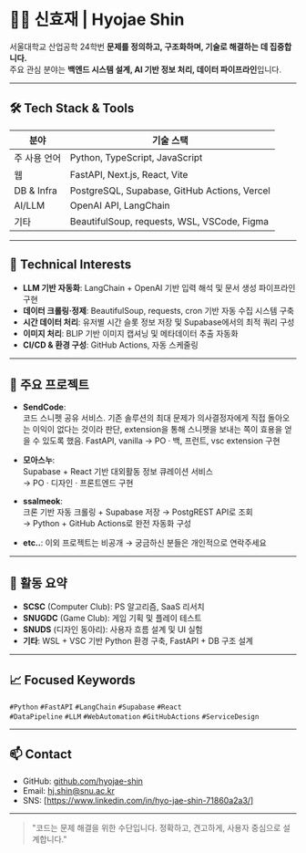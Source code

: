 # 👨‍💻 신효재 | Hyojae Shin

서울대학교 산업공학 24학번
**문제를 정의하고, 구조화하며, 기술로 해결하는 데 집중합니다.**  
주요 관심 분야는 **백엔드 시스템 설계, AI 기반 정보 처리, 데이터 파이프라인**입니다.

---

## 🛠 Tech Stack & Tools

| 분야        | 기술 스택 |
|-------------|-----------|
| 주 사용 언어| Python, TypeScript, JavaScript |
| 웹          | FastAPI, Next.js, React, Vite |
| DB & Infra  | PostgreSQL, Supabase, GitHub Actions, Vercel |
| AI/LLM      | OpenAI API, LangChain |
| 기타        | BeautifulSoup, requests, WSL, VSCode, Figma |

---

## 🔧 Technical Interests

- **LLM 기반 자동화**: LangChain + OpenAI 기반 입력 해석 및 문서 생성 파이프라인 구현  
- **데이터 크롤링·정제**: BeautifulSoup, requests, cron 기반 자동 수집 시스템 구축  
- **시간 데이터 처리**: 유저별 시간 슬롯 정보 저장 및 Supabase에서의 최적 쿼리 구성  
- **이미지 처리**: BLIP 기반 이미지 캡셔닝 및 메타데이터 추출 자동화  
- **CI/CD & 환경 구성**: GitHub Actions, 자동 스케줄링

---

## 📁 주요 프로젝트

- **SendCode**:  
  코드 스니펫 공유 서비스. 
  기존 솔루션의 최대 문제가 의사결정자에게 직접 돌아오는 이익이 없다는 것이라 판단, extension을 통해 스니펫을 보내는 쪽이 효용을 얻을 수 있도록 했음.
  FastAPI, vanilla
  → PO · 백, 프런트, vsc extension 구현
  
- **모아스누**:  
  Supabase + React 기반 대외활동 정보 큐레이션 서비스  
  → PO · 디자인 · 프론트엔드 구현

- **ssalmeok**:  
  크론 기반 자동 크롤링 + Supabase 저장 → PostgREST API로 조회  
  → Python + GitHub Actions로 완전 자동화 구성

- **etc..**:
  이외 프로젝트는 비공개
  → 궁금하신 분들은 개인적으로 연락주세요

---

## 📌 활동 요약

- **SCSC** (Computer Club): PS 알고리즘, SaaS 리서치
- **SNUGDC** (Game Club): 게임 기획 및 플레이 테스트
- **SNUDS** (디자인 동아리): 사용자 흐름 설계 및 UI 실험
- **기타**: WSL + VSC 기반 Python 환경 구축, FastAPI + DB 구조 설계

---

## 📈 Focused Keywords

`#Python` `#FastAPI` `#LangChain` `#Supabase` `#React`  
`#DataPipeline` `#LLM` `#WebAutomation` `#GitHubActions` `#ServiceDesign`

---

## 📫 Contact

- GitHub: [github.com/hyojae-shin](https://github.com/pypypypy5)
- Email: hj.shin@snu.ac.kr
- SNS: [https://www.linkedin.com/in/hyo-jae-shin-71860a2a3/]

---

> "코드는 문제 해결을 위한 수단입니다. 정확하고, 견고하게, 사용자 중심으로 설계합니다."
